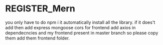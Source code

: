 # REGISTER_Mern
you only have to do npm i it automatically install all the library.
if it does't add then add express mongoose cors 
for frontend add axios in dependecncies
and my frontend present in master branch so please copy them add them frontend folder.
